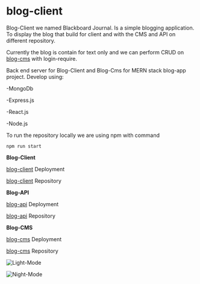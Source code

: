 
# blog-client
Blog-Client we named Blackboard Journal. Is a simple blogging application.
To display the blog that build for client and with the CMS and API on different repository.

Currently the blog is contain for text only and we can perform CRUD on
[blog-cms](https://cmsblackboardjournal-oy5v6p5c9-kurniadikevin.vercel.app/) with login-require.


 Back end server for Blog-Client and Blog-Cms for MERN stack blog-app project.
Develop using:

-MongoDb

-Express.js

-React.js

-Node.js

To run the repository locally we are using npm with command

```npm run start```

**Blog-Client**

[blog-client](https://blackboardjournal.vercel.app) Deployment

[blog-client](https://github.com/kurniadikevin/blog-client) Repository

**Blog-API**

[blog-api](https://blackboard-api.loca.lt) Deployment

[blog-api](https://github.com/kurniadikevin/blog-api) Repository

**Blog-CMS**

[blog-cms](https://cmsblackboardjournal-oy5v6p5c9-kurniadikevin.vercel.app/) Deployment

[blog-cms](https://github.com/kurniadikevin/blog-cms) Repository

![Light-Mode](public/blackboard-sc.png)



![Night-Mode](public/blackboard-sc2.png)